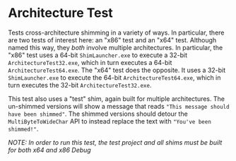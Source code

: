 # Architecture Test
Tests cross-architecture shimming in a variety of ways. In particular, there are two tests of interest here: an "x86" test and an "x64" test. Although named this way, they _both_ involve multiple architectures. In particular, the "x86" test uses a 64-bit `ShimLauncher.exe` to execute a 32-bit `ArchitectureTest32.exe`, which in turn executes a 64-bit `ArchitectureTest64.exe`. The "x64" test does the opposite. It uses a 32-bit `ShimLauncher.exe` to execute the 64-bit `ArchitectureTest64.exe`, which in turn executes the 32-bit `ArchitectureTest32.exe`.

This test also uses a "test" shim, again built for multiple architectures. The un-shimmed versions will show a message that reads `"This message should have been shimmed"`. The shimmed versions should detour the `MultiByteToWideChar` API to instead replace the text with `"You've been shimmed!"`.

_NOTE: In order to run this test, the test project and all shims must be built for both x64 and x86 Debug_
